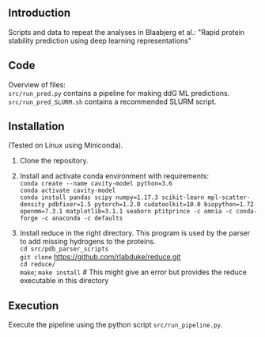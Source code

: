 ## Introduction
Scripts and data to repeat the analyses in Blaabjerg et al.: 
"Rapid protein stability prediction using deep learning representations"

## Code
Overview of files:<br>
`src/run_pred.py` contains a pipeline for making ddG ML predictions.<br/>
`src/run_pred_SLURM.sh` contains a recommended SLURM script.<br/>

## Installation
(Tested on Linux using Miniconda).

1. Clone the repository.

2. Install and activate conda environment with requirements:<br> 
`conda create --name cavity-model python=3.6`<br>
`conda activate cavity-model`<br>
`conda install pandas scipy numpy=1.17.3 scikit-learn mpl-scatter-density pdbfixer=1.5 pytorch=1.2.0 cudatoolkit=10.0 biopython=1.72 openmm=7.3.1 matplotlib=3.1.1 seaborn ptitprince -c omnia -c conda-forge -c anaconda -c defaults`

3. Install reduce in the right directory. This program is used by the parser to add missing hydrogens to the proteins.<br/>
`cd src/pdb_parser_scripts`<br/>
`git clone` https://github.com/rlabduke/reduce.git <br/>
`cd reduce/`<br/>
`make`; `make install` # This might give an error but provides the reduce executable in this directory<br/>

## Execution
Execute the pipeline using the python script `src/run_pipeline.py`.
